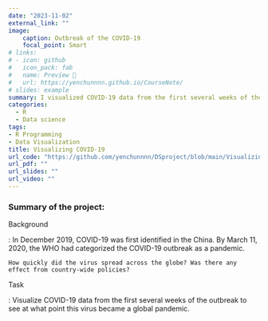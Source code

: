 ```yaml
---
date: "2023-11-02"
external_link: ""
image:
    caption: Outbreak of the COVID-19
    focal_point: Smart
# links:
# - icon: github
#   icon_pack: fab
#   name: Preview 📖
#   url: https://yenchunnnn.github.io/CourseNote/
# slides: example
summary: I visualized COVID-19 data from the first several weeks of the outbreak to see at what point it became a global pandemic.
categories:
  - R
  - Data science
tags:
- R Programming
- Data Visualization
title: Visualizing COVID-19
url_code: "https://github.com/yenchunnnn/DSproject/blob/main/Visualizing%20COVID-19.ipynb"
url_pdf: ""
url_slides: ""
url_video: ""
---
```


### Summary of the project:

Background

:   In December 2019, COVID-19 was first identified in the China. By March 11, 2020, the WHO had categorized the COVID-19 outbreak as a pandemic.

    How quickly did the virus spread across the globe? Was there any effect from country-wide policies?


Task

:   Visualize COVID-19 data from the first several weeks of the outbreak to see at what point this virus became a global pandemic.
